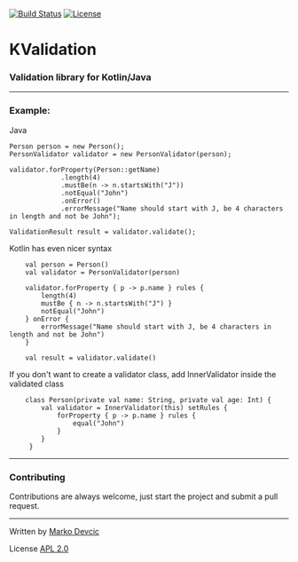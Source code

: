 [![Build Status](https://travis-ci.org/deva666/KValidation.svg?branch=master)](https://travis-ci.org/deva666/KValidation) [![License](https://img.shields.io/badge/License-Apache%202.0-blue.svg)](https://opensource.org/licenses/Apache-2.0)

# KValidation 

### Validation library for Kotlin/Java ###

---------------
### Example: ###

Java

```
Person person = new Person();
PersonValidator validator = new PersonValidator(person);

validator.forProperty(Person::getName)
             .length(4)
             .mustBe(n -> n.startsWith("J"))
             .notEqual("John")
             .onError()
             .errorMessage("Name should start with J, be 4 characters in length and not be John");

ValidationResult result = validator.validate();
```

Kotlin has even nicer syntax

```
    val person = Person()
    val validator = PersonValidator(person)
    
    validator.forProperty { p -> p.name } rules {
        length(4)
        mustBe { n -> n.startsWith("J") }
        notEqual("John")
    } onError {
        errorMessage("Name should start with J, be 4 characters in length and not be John")
    }
    
    val result = validator.validate()
```

If you don't want to create a validator class, add InnerValidator inside the validated class

```
    class Person(private val name: String, private val age: Int) {
        val validator = InnerValidator(this) setRules {
            forProperty { p -> p.name } rules {
                equal("John")
            }
        }
     }
```
----------------------------------------------------
### Contributing ###
Contributions are always welcome, just start the project and submit a pull request.

---------------------------------------------------

Written by [Marko Devcic](http://www.markodevcic.com)

License [APL 2.0 ](http://www.apache.org/licenses/LICENSE-2.0)